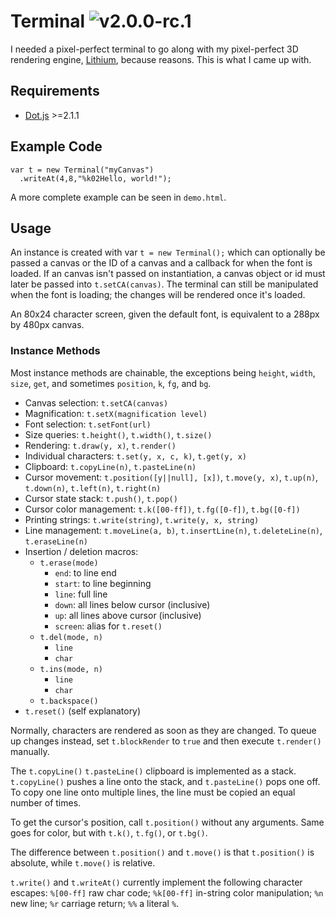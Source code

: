Terminal ![v2.0.0-rc.1](http://img.shields.io/badge/version-2.0.0--rc.1-brightgreen.svg)
=======================

I needed a pixel-perfect terminal to go along with my pixel-perfect 3D rendering engine, [Lithium](https://github.com/adamhovorka/lithium), because reasons. This is what I came up with.

## Requirements

- [Dot.js](https://github.com/adamhovorka/dot) >=2.1.1

## Example Code

    var t = new Terminal("myCanvas")
      .writeAt(4,8,"%k02Hello, world!");

A more complete example can be seen in `demo.html`.

## Usage

An instance is created with var `t = new Terminal();` which can optionally be passed a canvas or the ID of a canvas and a callback for when the font is loaded. If an canvas isn't passed on instantiation, a canvas object or id must later be passed into `t.setCA(canvas)`. The terminal can still be manipulated when the font is loading; the changes will be rendered once it's loaded.

An 80x24 character screen, given the default font, is equivalent to a 288px by 480px canvas.

### Instance Methods

Most instance methods are chainable, the exceptions being `height`, `width`, `size`, `get`, and sometimes `position`, `k`, `fg`, and `bg`.

- Canvas selection: `t.setCA(canvas)`
- Magnification: `t.setX(magnification level)`
- Font selection: `t.setFont(url)`
- Size queries: `t.height()`, `t.width()`, `t.size()`
- Rendering: `t.draw(y, x)`, `t.render()`
- Individual characters: `t.set(y, x, c, k)`, `t.get(y, x)`
- Clipboard: `t.copyLine(n)`, `t.pasteLine(n)`
- Cursor movement: `t.position([y||null], [x])`, `t.move(y, x)`, `t.up(n)`, `t.down(n)`, `t.left(n)`, `t.right(n)`
- Cursor state stack: `t.push()`, `t.pop()`
- Cursor color management: `t.k([00-ff])`, `t.fg([0-f])`, `t.bg([0-f])`
- Printing strings: `t.write(string)`, `t.write(y, x, string)`
- Line management: `t.moveLine(a, b)`, `t.insertLine(n)`, `t.deleteLine(n)`, `t.eraseLine(n)`
- Insertion / deletion macros:
  - `t.erase(mode)`
    - `end`: to line end
    - `start`: to line beginning
    - `line`: full line
    - `down`: all lines below cursor (inclusive)
    - `up`: all lines above cursor (inclusive)
    - `screen`: alias for `t.reset()`
  - `t.del(mode, n)`
    - `line`
    - `char`
  - `t.ins(mode, n)`
    - `line`
    - `char`
  - `t.backspace()`
- `t.reset()` (self explanatory)

Normally, characters are rendered as soon as they are changed. To queue up changes instead, set `t.blockRender` to `true` and then execute `t.render()` manually.

The `t.copyLine()` `t.pasteLine()` clipboard is implemented as a stack. `t.copyLine()` pushes a line onto the stack, and `t.pasteLine()` pops one off. To copy one line onto multiple lines, the line must be copied an equal number of times.

To get the cursor's position, call `t.position()` without any arguments. Same goes for color, but with `t.k()`, `t.fg()`, or `t.bg()`.

The difference between `t.position()` and `t.move()` is that `t.position()` is absolute, while `t.move()` is relative.

`t.write()` and `t.writeAt()` currently implement the following character escapes: `%[00-ff]` raw char code; `%k[00-ff]` in-string color manipulation; `%n` new line; `%r` carriage return; `%%` a literal `%`.
